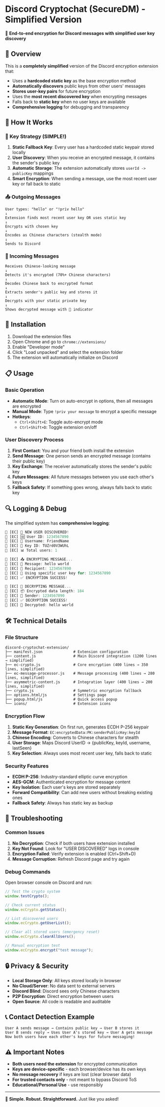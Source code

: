 # Discord Cryptochat (SecureDM) - Simplified Version

🔐 **End-to-end encryption for Discord messages with simplified user key discovery**

## 🎯 Overview

This is a **completely simplified** version of the Discord encryption extension that:

- Uses a **hardcoded static key** as the base encryption method
- **Automatically discovers** public keys from other users' messages
- **Stores user-key pairs** for future encryption
- Uses the **most recent discovered key** when encrypting messages
- Falls back to **static key** when no user keys are available
- **Comprehensive logging** for debugging and transparency

## 🔧 How It Works

### 🔑 Key Strategy (SIMPLE!)

1. **Static Fallback Key**: Every user has a hardcoded static keypair stored locally
2. **User Discovery**: When you receive an encrypted message, it contains the sender's public key
3. **Automatic Storage**: The extension automatically stores `userId -> publicKey` mappings
4. **Smart Encryption**: When sending a message, use the most recent user key or fall back to static

### 📤 Outgoing Messages

```
User types: "hello" or "!priv hello"
↓
Extension finds most recent user key OR uses static key
↓
Encrypts with chosen key
↓
Encodes as Chinese characters (stealth mode)
↓
Sends to Discord
```

### 📨 Incoming Messages

```
Receives Chinese-looking message
↓
Detects it's encrypted (70%+ Chinese characters)
↓
Decodes Chinese back to encrypted format
↓
Extracts sender's public key and stores it
↓
Decrypts with your static private key
↓
Shows decrypted message with 🔐 indicator
```

## 🚀 Installation

1. Download the extension files
2. Open Chrome and go to `chrome://extensions/`
3. Enable "Developer mode"
4. Click "Load unpacked" and select the extension folder
5. The extension will automatically initialize on Discord

## 📋 Usage

### Basic Operation

- **Automatic Mode**: Turn on auto-encrypt in options, then all messages are encrypted
- **Manual Mode**: Type `!priv your message` to encrypt a specific message
- **Hotkeys**:
  - `Ctrl+Shift+E`: Toggle auto-encrypt mode
  - `Ctrl+Shift+D`: Toggle extension on/off

### User Discovery Process

1. **First Contact**: You and your friend both install the extension
2. **Send Message**: One person sends an encrypted message (contains their public key)
3. **Key Exchange**: The receiver automatically stores the sender's public key
4. **Future Messages**: All future messages between you use each other's keys
5. **Fallback Safety**: If something goes wrong, always falls back to static key

## 🔍 Logging & Debug

The simplified system has **comprehensive logging**:

```javascript
🔐 [EC] 👤 NEW USER DISCOVERED!
🔐 [EC] 🆔 User ID: 1234567890
🔐 [EC] 👤 Username: FriendName
🔐 [EC] 🔑 Key ID: TUZrd0V3WUhL
🔐 [EC] 📊 Total users: 1

🔐 [EC] 📤 ENCRYPTING MESSAGE...
🔐 [EC] 📝 Message: hello world
🔐 [EC] 🎯 Recipient: 1234567890
🔐 [EC] 🔑 Using specific user key for: 1234567890
🔐 [EC] ✅ ENCRYPTION SUCCESS!

🔐 [EC] 📨 DECRYPTING MESSAGE...
🔐 [EC] 📦 Encrypted data length: 184
🔐 [EC] 👤 Sender: 1234567890
🔐 [EC] ✅ DECRYPTION SUCCESS!
🔐 [EC] 📝 Decrypted: hello world
```

## 🛠️ Technical Details

### File Structure

```
discord-cryptochat-extension/
├── manifest.json              # Extension configuration
├── content.js                 # Main Discord integration (1200 lines → simplified)
├── ec-crypto.js               # Core encryption (400 lines → 350 lines, simplified)
├── ec-message-processor.js    # Message processing (400 lines → 280 lines, simplified)
├── asymmetric-content.js      # Integration layer (400 lines → 200 lines, simplified)
├── crypto.js                  # Symmetric encryption fallback
├── options.html/js            # Settings page
├── popup.html/js              # Quick access popup
└── icons/                     # Extension icons
```

### Encryption Flow

1. **Static Key Generation**: On first run, generates ECDH P-256 keypair
2. **Message Format**: `EC:encryptedData:PK:senderPublicKey:keyId`
3. **Chinese Encoding**: Converts to Chinese characters for stealth
4. **User Storage**: Maps Discord UserID → {publicKey, keyId, username, lastSeen}
5. **Key Selection**: Always uses most recent user key, falls back to static

### Security Features

- **ECDH P-256**: Industry-standard elliptic curve encryption
- **AES-GCM**: Authenticated encryption for message content
- **Key Isolation**: Each user's keys are stored separately
- **Forward Compatibility**: Can add new users without breaking existing ones
- **Fallback Safety**: Always has static key as backup

## 🐛 Troubleshooting

### Common Issues

1. **No Decryption**: Check if both users have extension installed
2. **Key Not Found**: Look for "USER DISCOVERED" logs in console
3. **Encryption Failed**: Verify extension is enabled (Ctrl+Shift+D)
4. **Message Corruption**: Refresh Discord page and try again

### Debug Commands

Open browser console on Discord and run:

```javascript
// Test the crypto system
window.testCrypto();

// Check current status
window.ecCrypto.getStatus();

// List discovered users
window.ecCrypto.getUserList();

// Clear all stored users (emergency reset)
window.ecCrypto.clearAllUsers();

// Manual encryption test
window.ecCrypto.encrypt("test message");
```

## 🔒 Privacy & Security

- **Local Storage Only**: All keys stored locally in browser
- **No Cloud/Server**: No data sent to external servers
- **Discord Blind**: Discord sees only Chinese characters
- **P2P Encryption**: Direct encryption between users
- **Open Source**: All code is readable and auditable

## 📞 Contact Detection Example

```
User A sends message → Contains public key → User B stores it
User B sends reply → Uses User A's stored key → User A gets message
Now both users have each other's keys for future messaging!
```

## ⚠️ Important Notes

- **Both users need the extension** for encrypted communication
- **Keys are device-specific** - each browser/device has its own keys
- **No message recovery** if keys are lost (clear browser data)
- **For trusted contacts only** - not meant to bypass Discord ToS
- **Educational/Personal Use** - use responsibly

---

🔐 **Simple. Robust. Straightforward.** Just like you asked!
